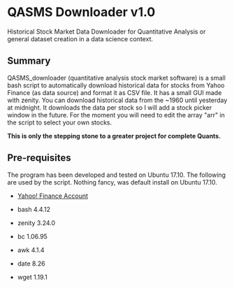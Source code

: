 # QASMS Downloader v1.0

Historical Stock Market Data Downloader for Quantitative Analysis or general dataset creation in a data science context.

## Summary
QASMS_downloader (quantitative analysis stock market software) is a small bash script to automatically download historical data for stocks from Yahoo Finance (as data source) and format it as CSV file. It has a small GUI made with zenity. You can download historical data from the ~1960 until yesterday at midnight. It downloads the data per stock so I will add a stock picker window in the future. For the moment you will need to edit the array "arr" in the script to select your own stocks. 

**This is only the stepping stone to a greater project for complete Quants.**

## Pre-requisites
The program has been developed and tested on Ubuntu 17.10. The following are used by the script. Nothing fancy, was default install on Ubuntu 17.10.

* [Yahoo! Finance Account](https://login.yahoo.com/config/login?.intl=ca&.lang=en-CA&.src=finance&.done=https%3A%2F%2Fca.finance.yahoo.com%2F)

* bash 4.4.12
* zenity 3.24.0
* bc 1.06.95
* awk 4.1.4
* date 8.26
* wget 1.19.1
